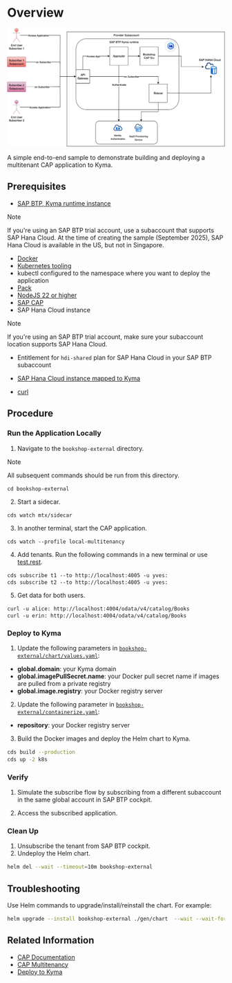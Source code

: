 # Overview

![mt-bookshop](./assets/bookshop-mt.png)

A simple end-to-end sample to demonstrate building and deploying a multitenant CAP application to Kyma.

## Prerequisites

- [SAP BTP, Kyma runtime instance](../prerequisites/README.md#kyma)

> [!Note]
> If you're using an SAP BTP trial account, use a subaccount that supports SAP Hana Cloud. At the time of creating the sample (September 2025), SAP Hana Cloud is available in the US, but not in Singapore.

- [Docker](../prerequisites/README.md#docker)
- [Kubernetes tooling](../prerequisites/README.md#kubernetes)
- kubectl configured to the namespace where you want to deploy the application
- [Pack](../prerequisites/README.md#pack)
- [NodeJS 22 or higher](https://nodejs.org/en/download/)
- [SAP CAP](../prerequisites/README.md#sap-cap)
- SAP Hana Cloud instance

> [!Note]
> If you're using an SAP BTP trial account, make sure your subaccount location supports SAP Hana Cloud.

- Entitlement for `hdi-shared` plan for SAP Hana Cloud in your SAP BTP subaccount
- [SAP Hana Cloud instance mapped to Kyma](https://blogs.sap.com/2022/12/15/consuming-sap-hana-cloud-from-the-kyma-environment/)

- [curl](https://curl.se/)

## Procedure

### Run the Application Locally

1. Navigate to the `bookshop-external` directory.

> [!Note]
> All subsequent commands should be run from this directory.

  ```shell
  cd bookshop-external
  ```

2. Start a sidecar.

  ```shell
  cds watch mtx/sidecar
  ```

3. In another terminal, start the CAP application.

  ```shell
  cds watch --profile local-multitenancy
  ```

4. Add tenants. Run the following commands in a new terminal or use [test.rest](./test.rest).

  ```shell
  cds subscribe t1 --to http://localhost:4005 -u yves:
  cds subscribe t2 --to http://localhost:4005 -u yves:
  ```

5. Get data for both users.

  ```shell
  curl -u alice: http://localhost:4004/odata/v4/catalog/Books
  curl -u erin: http://localhost:4004/odata/v4/catalog/Books
  ```

### Deploy to Kyma

1. Update the following parameters in [`bookshop-external/chart/values.yaml`](bookshop-external/chart/values.yaml):

  - **global.domain**: your Kyma domain
  - **global.imagePullSecret.name**: your Docker pull secret name if images are pulled from a private registry
  - **global.image.registry**: your Docker registry server

2. Update the following parameter in [`bookshop-external/containerize.yaml`](bookshop-external/containerize.yaml):
  - **repository**: your Docker registry server

3. Build the Docker images and deploy the Helm chart to Kyma.

  ```bash
  cds build --production
  cds up -2 k8s
  ```

### Verify

1. Simulate the subscribe flow by subscribing from a different subaccount in the same global account in SAP BTP cockpit.

2. Access the subscribed application.

### Clean Up

1. Unsubscribe the tenant from SAP BTP cockpit.
2. Undeploy the Helm chart.

  ```bash
  helm del --wait --timeout=10m bookshop-external
  ```

## Troubleshooting

Use Helm commands to upgrade/install/reinstall the chart. For example:

  ```bash
  helm upgrade --install bookshop-external ./gen/chart  --wait --wait-for-jobs --timeout=10m --set-file xsuaa.jsonParameters=xs-security.json
  ```

## Related Information

- [CAP Documentation](https://cap.cloud.sap/docs/get-started/)
- [CAP Multitenancy](https://cap.cloud.sap/docs/guides/multitenancy/)
- [Deploy to Kyma](https://cap.cloud.sap/docs/guides/deployment/to-kyma)
